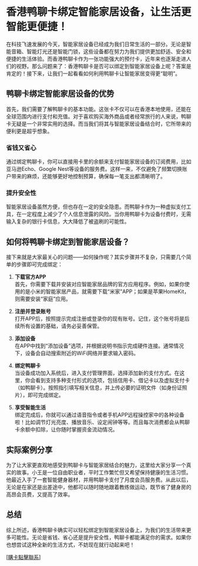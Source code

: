 # 香港鸭聊卡绑定智能家居设备，让生活更智能更便捷！

在科技飞速发展的今天，智能家居设备已经成为我们日常生活的一部分。无论是智能音箱、智能灯光还是智能门锁，这些设备都在努力为我们提供更加舒适、安全和便捷的生活体验。而香港鸭聊卡作为一张功能强大的预付卡，近年来也逐渐走进人们的视野。那么问题来了：香港鸭聊卡是否可以绑定到智能家居设备上呢？答案是肯定的！接下来，让我们一起看看如何利用鸭聊卡让智能家居变得更“聪明”。

## 鸭聊卡绑定智能家居设备的优势

首先，我们需要了解鸭聊卡的基本功能。这张卡不仅可以在香港本地使用，还能在全球范围内进行支付和充值。对于喜欢购买海外商品或者经常旅行的人来说，鸭聊卡无疑是一个非常实用的选择。而当我们将其与智能家居设备结合时，它所带来的便利更是超乎想象。

### 省钱又省心
通过绑定鸭聊卡，你可以直接用卡里的余额来支付智能家居设备的订阅费用，比如亚马逊Echo、Google Nest等设备的服务费。这样一来，不仅避免了频繁切换账户带来的麻烦，还能够更好地控制预算，确保每一笔支出都清晰明了。

### 提升安全性
智能家居设备虽然方便，但也存在一定的安全隐患。而鸭聊卡作为一种虚拟支付工具，在一定程度上减少了个人信息泄露的风险。当你用鸭聊卡为设备付费时，无需输入复杂的银行卡信息，大大降低了被盗刷的可能性。

## 如何将鸭聊卡绑定到智能家居设备？

接下来就是大家最关心的问题——如何操作呢？其实步骤并不复杂，只需要几个简单的步骤即可完成绑定：

1. **下载官方APP**  
   首先，你需要下载并安装对应智能家居品牌的官方应用程序。例如，如果你使用的是小米的智能家居产品，就需要下载“米家”APP；如果是苹果HomeKit，则需要安装“家庭”应用。

2. **注册并登录账号**  
   打开APP后，按照提示完成注册或登录你的现有账号。记住，这个账号将是后续所有设置的基础，请务必妥善保管。

3. **添加设备**  
   在APP中找到“添加设备”选项，并根据说明书指示完成硬件连接。通常情况下，设备会自动搜索附近的WiFi网络并要求输入密码。

4. **绑定鸭聊卡**  
   当设备成功加入系统后，进入支付管理界面，选择添加新的支付方式。在这里，你会看到支持多种支付形式的选项，包括信用卡、借记卡以及虚拟支付卡（如鸭聊卡）。按照指引填写相关信息，并上传必要的证明文件（如身份证照片），即可完成绑定。

5. **享受智能生活**  
   绑定完成后，你就可以通过语音指令或者手机APP远程操控家中的各种设备啦！比如调节灯光亮度、播放音乐、设定闹钟等等。而且每次消费都会从鸭聊卡余额中扣除，让你随时掌握资金流动情况。

## 实际案例分享

为了让大家更直观地感受到鸭聊卡与智能家居结合的魅力，这里给大家分享一个真实的故事。小王是一位自由职业者，平时工作繁忙但又希望保持健康的生活习惯。他最近入手了一套智能健身器材，并用鸭聊卡支付了月度会员服务费。从此以后，无论是在家还是出差途中，他都可以随时随地跟着教练做运动，既节省了健身房的高昂会员费，又提高了效率。

## 总结

综上所述，香港鸭聊卡确实可以轻松绑定到智能家居设备上，为我们的生活带来更多可能性。无论是省钱、省心还是提升安全性，鸭聊卡都能满足你的需求。如果你也想尝试这种全新的生活方式，不妨现在就行动起来吧！

[[購卡點擊聯系](https://t.me/s/SXDXQF)]
